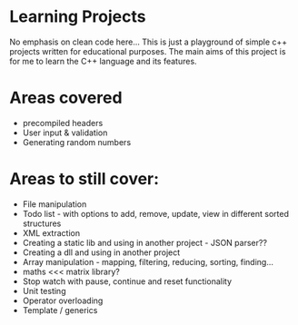 # Learning Projects
No emphasis on clean code here... This is just a playground of simple c++ projects written for educational purposes.
The main aims of this project is for me to learn the C++ language and its features.

# Areas covered
* precompiled headers
* User input & validation
* Generating random numbers

# Areas to still cover:
* File manipulation
* Todo list - with options to add, remove, update, view in different sorted structures
* XML extraction
* Creating a static lib and using in another project - JSON parser??
* Creating a dll and using in another project
* Array manipulation - mapping, filtering, reducing, sorting, finding...
* maths <<< matrix library?
* Stop watch with pause, continue and reset functionality
* Unit testing
* Operator overloading
* Template / generics
